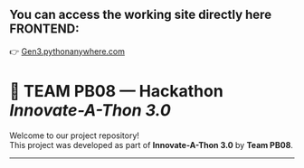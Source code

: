 ## You can access the working site directly here FRONTEND:  
👉 [Gen3.pythonanywhere.com](https://Gen3.pythonanywhere.com)

# 🚀 TEAM PB08 — Hackathon *Innovate-A-Thon 3.0*

Welcome to our project repository!  
This project was developed as part of **Innovate-A-Thon 3.0** by **Team PB08**.

---


